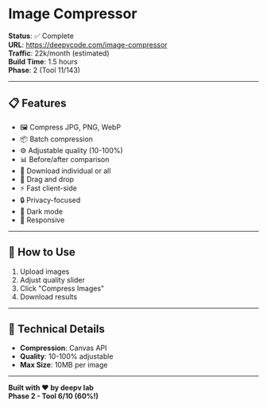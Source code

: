 # Image Compressor

**Status**: ✅ Complete  
**URL**: https://deepvcode.com/image-compressor  
**Traffic**: 22k/month (estimated)  
**Build Time**: 1.5 hours  
**Phase**: 2 (Tool 11/143)

---

## 📋 **Features**

- 🖼️ Compress JPG, PNG, WebP
- 📦 Batch compression
- ⚙️ Adjustable quality (10-100%)
- 📊 Before/after comparison
- 💾 Download individual or all
- 📱 Drag and drop
- ⚡ Fast client-side
- 🔒 Privacy-focused
- 🌙 Dark mode
- 📱 Responsive

---

## 🚀 **How to Use**

1. Upload images
2. Adjust quality slider
3. Click "Compress Images"
4. Download results

---

## 🎨 **Technical Details**

- **Compression**: Canvas API
- **Quality**: 10-100% adjustable
- **Max Size**: 10MB per image

---

**Built with ❤️ by deepv lab**  
**Phase 2 - Tool 6/10 (60%!)**

